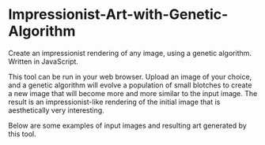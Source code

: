 # Impressionist-Art-with-Genetic-Algorithm
Create an impressionist rendering of any image, using a genetic algorithm. Written in JavaScript.

This tool can be run in your web browser. Upload an image of your choice, and a genetic algorithm will evolve a population of small blotches to create a new image that will become more and more similar to the input image. The result is an impressionist-like rendering of the initial image that is aesthetically very interesting. 

Below are some examples of input images and resulting art generated by this tool.

